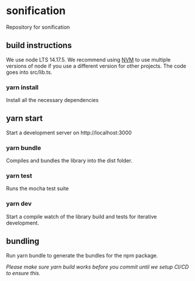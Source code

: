# sonification

Repository for sonification

## build instructions

We use node LTS 14.17.5. We recommend using [NVM](https://github.com/nvm-sh/nvm) to use multiple versions of node if you use a different version for other projects. The code goes into src/lib.ts.

### yarn install

Install all the necessary dependencies

## yarn start

Start a development server on http://localhost:3000

### yarn bundle

Compiles and bundles the library into the dist folder.

### yarn test

Runs the mocha test suite

### yarn dev

Start a compile watch of the library build and tests for iterative development.

## bundling

Run yarn bundle to generate the bundles for the npm package.

_Please make sure yarn build works before you commit until we setup CI/CD to ensure this._
